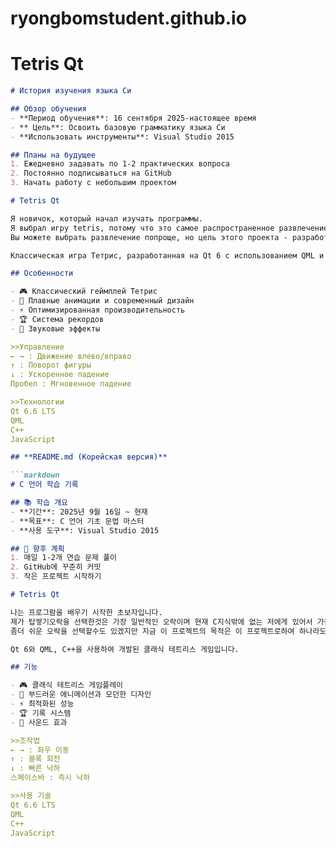 # ryongbomstudent.github.io

# Tetris Qt

```markdown
# История изучения языка Си

## Обзор обучения
- **Период обучения**: 16 сентября 2025-настоящее время
- ** Цель**: Освоить базовую грамматику языка Си
- **Использовать инструменты**: Visual Studio 2015

## Планы на будущее
1. Ежедневно задавать по 1-2 практических вопроса
2. Постоянно подписываться на GitHub
3. Начать работу с небольшим проектом

# Tetris Qt

Я новичок, который начал изучать программы.
Я выбрал игру tetris, потому что это самое распространенное развлечение и, как мне кажется, наиболее подходящее для меня, который на данный момент владеет только языком Си.
Вы можете выбрать развлечение попроще, но цель этого проекта - разработать еще один проект, поэтому я хочу бросить ему вызов.

Классическая игра Тетрис, разработанная на Qt 6 с использованием QML и C++.

## Особенности

- 🎮 Классический геймплей Тетрис
- 🎨 Плавные анимации и современный дизайн
- ⚡ Оптимизированная производительность
- 🏆 Система рекордов
- 🎵 Звуковые эффекты

>>Управление
← → : Движение влево/вправо
↑ : Поворот фигуры
↓ : Ускоренное падение
Пробел : Мгновенное падение

>>Технологии
Qt 6.6 LTS
QML
C++
JavaScript

## **README.md (Корейская версия)**

```markdown
# C 언어 학습 기록

## 📚 학습 개요
- **기간**: 2025년 9월 16일 ~ 현재
- **목표**: C 언어 기초 문법 마스터
- **사용 도구**: Visual Studio 2015

## 🔄 향후 계획
1. 매일 1-2개 연습 문제 풀이
2. GitHub에 꾸준히 커밋
3. 작은 프로젝트 시작하기

# Tetris Qt

나는 프로그람을 배우기 시작한 초보자입니다.
제가 탑쌓기오락을 선택한것은 가장 일반적인 오락이며 현재 C지식밖에 없는 저에게 있어서 가장 적합할것으로 보이기때문입니다.
좀더 쉬운 오락을 선택할수도 있겠지만 지금 이 프로젝트의 목적은 이 프로젝트로하여 하나라도 더 발전하자는데 있으므로 도전해보려고 합니다.

Qt 6와 QML, C++을 사용하여 개발된 클래식 테트리스 게임입니다.

## 기능

- 🎮 클래식 테트리스 게임플레이
- 🎨 부드러운 애니메이션과 모던한 디자인
- ⚡ 최적화된 성능
- 🏆 기록 시스템
- 🎵 사운드 효과

>>조작법
← → : 좌우 이동
↑ : 블록 회전
↓ : 빠른 낙하
스페이스바 : 즉시 낙하

>>사용 기술
Qt 6.6 LTS
QML
C++
JavaScript
